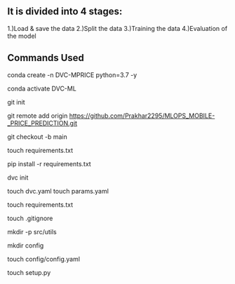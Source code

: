 ## It is divided into 4 stages:
1.)Load & save the data
2.)Split the data
3.)Training the data
4.)Evaluation of the model

## Commands Used 
conda create -n DVC-MPRICE python=3.7 -y

conda activate DVC-ML

git init

git remote add origin https://github.com/Prakhar2295/MLOPS_MOBILE-_PRICE_PREDICTION.git

git checkout -b main

touch requirements.txt

pip install -r requirements.txt

dvc init

touch dvc.yaml touch params.yaml

touch requirements.txt

touch .gitignore

mkdir -p src/utils

mkdir config

touch config/config.yaml

touch setup.py 
